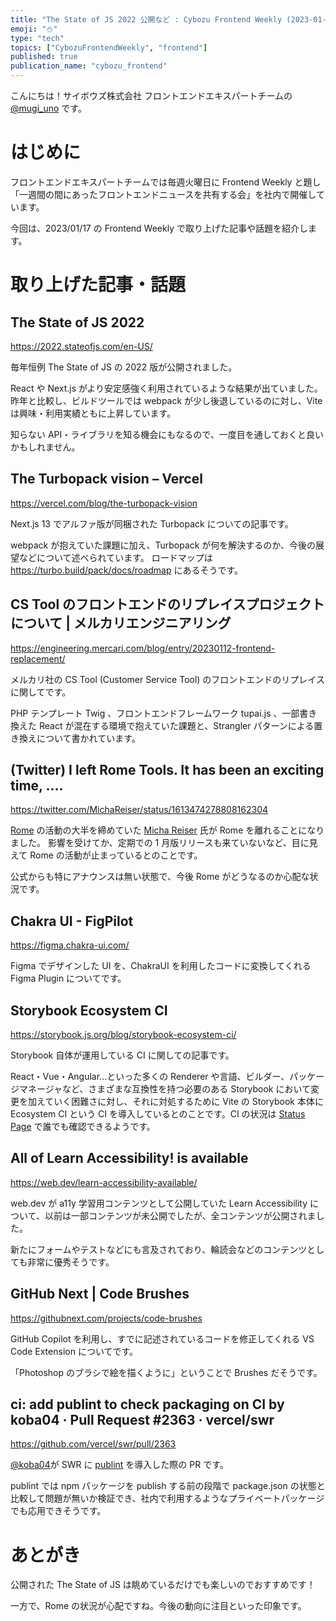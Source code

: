 ```yaml
---
title: "The State of JS 2022 公開など : Cybozu Frontend Weekly (2023-01-17号)"
emoji: "⛄️"
type: "tech"
topics: ["CybozuFrontendWeekly", "frontend"]
published: true
publication_name: "cybozu_frontend"
---
```


こんにちは！サイボウズ株式会社 フロントエンドエキスパートチームの [@mugi_uno](https://twitter.com/mugi_uno) です。

# はじめに

フロントエンドエキスパートチームでは毎週火曜日に Frontend Weekly と題し「一週間の間にあったフロントエンドニュースを共有する会」を社内で開催しています。

今回は、2023/01/17 の Frontend Weekly で取り上げた記事や話題を紹介します。

# 取り上げた記事・話題

## The State of JS 2022

https://2022.stateofjs.com/en-US/

毎年恒例 The State of JS の 2022 版が公開されました。

React や Next.js がより安定感強く利用されているような結果が出ていました。
昨年と比較し、ビルドツールでは webpack が少し後退しているのに対し、Vite は興味・利用実績ともに上昇しています。

知らない API・ライブラリを知る機会にもなるので、一度目を通しておくと良いかもしれません。

## The Turbopack vision – Vercel

https://vercel.com/blog/the-turbopack-vision

Next.js 13 でアルファ版が同梱された Turbopack についての記事です。

webpack が抱えていた課題に加え、Turbopack が何を解決するのか、今後の展望などについて述べられています。
ロードマップは https://turbo.build/pack/docs/roadmap にあるそうです。

## CS Tool のフロントエンドのリプレイスプロジェクトについて | メルカリエンジニアリング

https://engineering.mercari.com/blog/entry/20230112-frontend-replacement/

メルカリ社の CS Tool (Customer Service Tool) のフロントエンドのリプレイスに関してです。

PHP テンプレート Twig 、フロントエンドフレームワーク tupai.js 、一部書き換えた React が混在する環境で抱えていた課題と、Strangler パターンによる置き換えについて書かれています。

## (Twitter) I left Rome Tools. It has been an exciting time, ....

https://twitter.com/MichaReiser/status/1613474278808162304

[Rome](https://rome.tools/) の活動の大半を締めていた [Micha Reiser](https://twitter.com/MichaReiser) 氏が Rome を離れることになりました。
影響を受けてか、定期での 1 月版リリースも来ていないなど、目に見えて Rome の活動が止まっているとのことです。

公式からも特にアナウンスは無い状態で、今後 Rome がどうなるのか心配な状況です。

## Chakra UI - FigPilot

https://figma.chakra-ui.com/

Figma でデザインした UI を、ChakraUI を利用したコードに変換してくれる Figma Plugin についてです。

## Storybook Ecosystem CI

https://storybook.js.org/blog/storybook-ecosystem-ci/

Storybook 自体が運用している CI に関しての記事です。

React・Vue・Angular...といった多くの Renderer や言語、ビルダー、パッケージマネージャなど、さまざまな互換性を持つ必要のある Storybook において変更を加えていく困難さに対し、それに対処するために Vite の Storybook 本体に Ecosystem CI という CI を導入しているとのことです。CI の状況は [Status Page](https://storybook.js.org/status) で誰でも確認できるようです。

## All of Learn Accessibility! is available

https://web.dev/learn-accessibility-available/

web.dev が a11y 学習用コンテンツとして公開していた Learn Accessibility について、以前は一部コンテンツが未公開でしたが、全コンテンツが公開されました。

新たにフォームやテストなどにも言及されており、輪読会などのコンテンツとしても非常に優秀そうです。

## GitHub Next | Code Brushes

https://githubnext.com/projects/code-brushes

GitHub Copilot を利用し、すでに記述されているコードを修正してくれる VS Code Extension についてです。

「Photoshop のブラシで絵を描くように」ということで Brushes だそうです。

## ci: add publint to check packaging on CI by koba04 · Pull Request #2363 · vercel/swr

https://github.com/vercel/swr/pull/2363

[@koba04](https://twitter.com/koba04)が SWR に [publint](https://github.com/bluwy/publint) を導入した際の PR です。

publint では npm パッケージを publish する前の段階で package.json の状態と比較して問題が無いか検証でき、社内で利用するようなプライベートパッケージでも応用できそうです。

# あとがき

公開された The State of JS は眺めているだけでも楽しいのでおすすめです！

一方で、Rome の状況が心配ですね。今後の動向に注目といった印象です。
